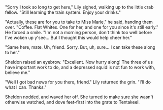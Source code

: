 "Sorry I took so long to get here," Lily sighed, walking up to the little crab fellow. "Still learning the train system. Enjoy your drinks."

"Actually, these are for you to take to Miss Marie," he said, handing them over. "Coffee. Flat Whites. One for her, and one for you since it's still early." He forced a smile. "I'm not a morning person, don't think too well before I've woken up y'see... But I thought this would help cheer her."

"Same here, mate. Uh, friend. Sorry. But, uh, sure... I can take these along to her."

Sheldon raised an eyebrow. "Excellent. Now hurry along! The three of us have important work to do, and a depressed squid is not fun to work with, believe me."

"Well I got bad news for you there, friend." Lily returned the grin. "I'll do what I can. Thanks." 

Sheldon nodded, and waved her off. She turned to make sure she wasn't otherwise watched, and dove feet-first into the grate to Tentakeel.